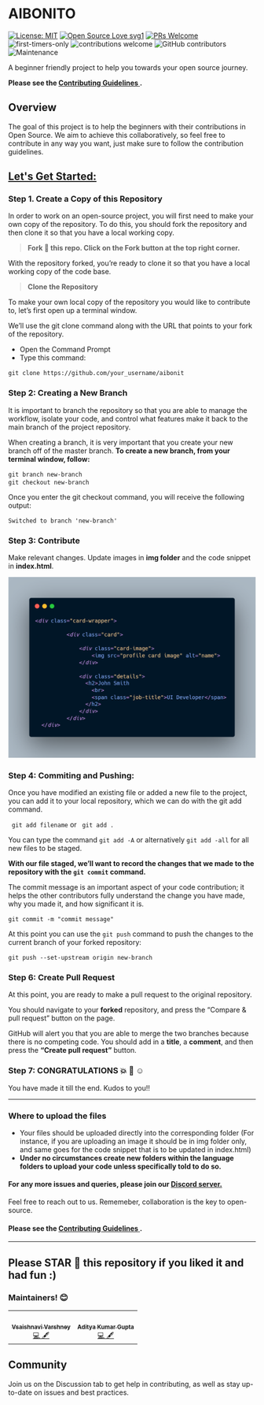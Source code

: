 # AIBONITO

<!-- ALL-CONTRIBUTORS-BADGE:START - Do not remove or modify this section -->
 
  
  [![License: MIT](https://img.shields.io/badge/License-MIT-yellow.svg)](https://opensource.org/licenses/MIT)  [![Open Source Love svg1](https://badges.frapsoft.com/os/v1/open-source.svg?v=103)](https://github.com/ellerbrock/open-source-badges/) [![PRs Welcome](https://img.shields.io/badge/PRs-welcome-brightgreen.svg?style=flat-square)](http://makeapullrequest.com)  ![first-timers-only](https://img.shields.io/badge/first--timers--only-friendly-yellow.svg?style=flat) ![contributions welcome](https://img.shields.io/static/v1.svg?label=Contributions&message=Welcome&color=0059b3&style=flat-square) ![GitHub contributors](https://img.shields.io/github/contributors-anon/geekquad/AlgoBook) ![Maintenance](https://img.shields.io/maintenance/yes/2021) 
</p>

A beginner friendly project to help you towards your open source journey.

**Please see the <a href="https://github.com/vlx01/aibonito/blob/main/CONTRIBUTING.md"> **Contributing Guidelines** </a>.**


## Overview

The goal of this project is to help the beginners with their contributions in Open Source. We aim to achieve this collaboratively, so feel free to contribute in any way you want, just make sure to follow the contribution guidelines.



## <u> Let's Get Started: </u>

### Step 1. Create a Copy of this Repository
In order to work on an open-source project, you will first need to make your own copy of the repository. To do this, you should fork the repository and then clone it so that you have a local working copy.

> **Fork :fork_and_knife: this repo. Click on the Fork button at the top right corner.**

With the repository forked, you’re ready to clone it so that you have a local working copy of the code base.

> **Clone the Repository**

To make your own local copy of the repository you would like to contribute to, let’s first open up a terminal window.

We’ll use the git clone command along with the URL that points to your fork of the repository.

* Open the Command Prompt
* Type this command:

```
git clone https://github.com/your_username/aibonit
```




### Step 2: Creating a New Branch
It is important to branch the repository so that you are able to manage the workflow, isolate your code, and control what features make it back to the main branch of the project repository.

When creating a branch, it is very important that you create your new branch off of the master branch. 
**To create a new branch, from your terminal window, follow:**


```
git branch new-branch
git checkout new-branch
```
Once you enter the git checkout command, you will receive the following output:

```
Switched to branch 'new-branch'
```


### Step 3: Contribute
Make relevant changes.
Update images in **img folder** and the code snippet in **index.html**. 

        
<img src="img\carbon.png"> </img>
      

### Step 4: Commiting and Pushing:
Once you have modified an existing file or added a new file to the project, you can add it to your local repository, which we can do with the git add command.

``` git add filename``` or ``` git add .``` 

You can type the command ```git add -A``` or alternatively ```git add -all``` for all new files to be staged.


**With our file staged, we’ll want to record the changes that we made to the repository with the ```git commit``` command.**
<p> The commit message is an important aspect of your code contribution; it helps the other contributors fully understand the change you have made, why you made it, and how significant it is.  </p>
 
 ```
 git commit -m "commit message"
 ```
 
 
 At this point you can use the ```git push``` command to push the changes to the current branch of your forked repository:
 ```
 git push --set-upstream origin new-branch
 ```
 
### Step 6: Create Pull Request
At this point, you are ready to make a pull request to the original repository.

You should navigate to your **forked** repository, and press the “Compare & pull request” button on the page. 

GitHub will alert you that you are able to merge the two branches because there is no competing code. You should add in a **title**, a **comment**, and then press the **“Create pull request”** button.


### Step 7: CONGRATULATIONS :boom: :clap: :relaxed:
You have made it till the end. Kudos to you!!

<hr> </hr>

 
### Where to upload the files

* Your files should be uploaded directly into the corresponding folder (For instance, if you are uploading an image it should be in img folder only, and same goes for the code snippet that is to be updated in index.html)
* **Under no circumstances create new folders within the language folders to upload your code unless specifically told to do so.**

#### For any more issues and queries, please join our <a href="https://discord.gg/Bvw8NR9VnM"> Discord server. </a>
Feel free to reach out to us. Rememeber, collaboration is the key to open-source. 

#### Please see the <a href="https://github.com/vlx01/aibonito/blob/main/CONTRIBUTING.md"> **Contributing Guidelines** </a>.

<hr> </hr>

## Please STAR :star2: this repository if you liked it and had fun :)

### Maintainers! :blush:

<table>
  <tbody><tr>
    <td align="center"><a href="https://github.com/vlx01"><img alt="" src="https://avatars.githubusercontent.com/vlx01" width="100px;"><br><sub><b>Vsaishnavi Varshney</b></sub></a><br><a href="https://github.com/geekquad/AlgoBook/commits?author=vlx01" title="Code">💻 🖋</a></td></a></td>
    <td align="center"><a href="https://github.com/geekquad"><img alt="" src="https://avatars.githubusercontent.com/geekquad" width="100px;"><br><sub><b>Aditya Kumar Gupta</b></sub></a><br><a href="https://github.com/geekquad/AlgoBook/commits?author=geekquad" title="Code">💻 🖋</a></td> </a></td>
  </tr>
</tbody></table>

## Community

Join us on the Discussion tab to get help in contributing, as well as stay up-to-date on issues and best practices.

